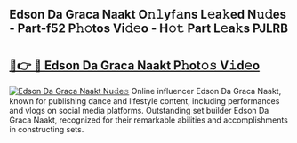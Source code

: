 ## Edson Da Graca Naakt O𝚗𝚕yf𝚊ns L𝚎a𝚔ed N𝚞𝚍es - Part-f52 P𝚑𝚘tos Vi𝚍𝚎o - H𝚘𝚝 Part L𝚎a𝚔s PJLRB

# <h2><a href="http://kf9nf4g.oniu.top/?m=Edson+Da+Graca+Naakt">🔗👉 🔴 Edson Da Graca Naakt P𝚑ot𝚘𝚜 V𝚒d𝚎o</a></h2>

[![Edson Da Graca Naakt Nu𝚍e𝚜](https://i.imgur.com/0qMVB7G.gif)](http://kf9nf4g.oniu.top/?m=Edson+Da+Graca+Naakt)
Online influencer Edson Da Graca Naakt, known for publishing dance and lifestyle content, including performances and vlogs on social media platforms. Outstanding set builder Edson Da Graca Naakt, recognized for their remarkable abilities and accomplishments in constructing sets.  
